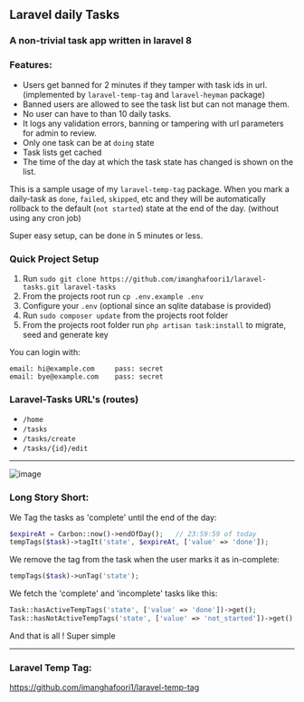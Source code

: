## Laravel daily Tasks

### A non-trivial task app written in laravel 8

### Features:
- Users get banned for 2 minutes if they tamper with task ids in url. (implemented by `laravel-temp-tag` and `laravel-heyman` package)
- Banned users are allowed to see the task list but can not manage them.
- No user can have to than 10 daily tasks.
- It logs any validation errors, banning or tampering with url parameters for admin to review.
- Only one task can be at `doing` state
- Task lists get cached
- The time of the day at which the task state has changed is shown on the list.

This is a sample usage of my `laravel-temp-tag` package. When you mark a daily-task as `done`, `failed`, `skipped`, etc and they will be automatically rollback to the default  (`not started`) state at the end of the day. (without using any cron job)

Super easy setup, can be done in 5 minutes or less.




### Quick Project Setup
1. Run `sudo git clone https://github.com/imanghafoori1/laravel-tasks.git laravel-tasks`
2. From the projects root run `cp .env.example .env`
3. Configure your `.env`  (optional since an sqlite database is provided)
4. Run `sudo composer update` from the projects root folder
5. From the projects root folder run `php artisan task:install` to migrate, seed and generate key

You can login with:
```
email: hi@example.com     pass: secret
email: bye@example.com    pass: secret
```
### Laravel-Tasks URL's (routes)
* ```/home```
* ```/tasks```
* ```/tasks/create```
* ```/tasks/{id}/edit```

---

![image](https://user-images.githubusercontent.com/6961695/94300742-4f4ea780-ff76-11ea-9165-8b77df24c25c.png)




### Long Story Short:

We Tag the tasks as 'complete' until the end of the day:

```php
$expireAt = Carbon::now()->endOfDay();   // 23:59:59 of today
tempTags($task)->tagIt('state', $expireAt, ['value' => 'done']);
```

We remove the tag from the task when the user marks it as in-complete:
```php
tempTags($task)->unTag('state');
```

We fetch the 'complete' and 'incomplete' tasks like this:

```php
Task::hasActiveTempTags('state', ['value' => 'done'])->get();           // tasks with "complete" tag.
Task::hasNotActiveTempTags('state', ['value' => 'not_started'])->get(); // tasks with no tag are incomplete ones.

```

And that is all ! Super simple 

-----------

### Laravel Temp Tag:

https://github.com/imanghafoori1/laravel-temp-tag

